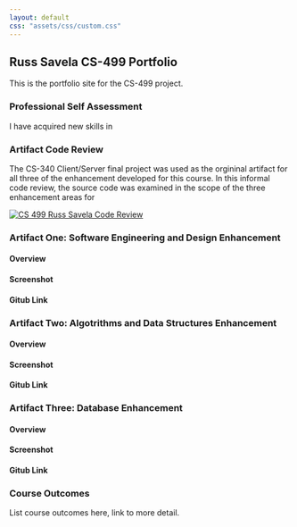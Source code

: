 ```yaml
---
layout: default
css: "assets/css/custom.css"
---
```


## Russ Savela CS-499 Portfolio

This is the portfolio site for the CS-499 project.

### Professional Self Assessment

I have acquired new skills in 

### Artifact Code Review

The CS-340 Client/Server final project was used as the orgininal artifact for all three of the enhancement developed for this course.  In this informal code review, the source code was examined in the scope of the three enhancement areas for



[![CS 499 Russ Savela Code Review](https://img.youtube.com/vi/NZknNQFUsXk/0.jpg)](https://www.youtube.com/watch?v=NZknNQFUsXk)


### Artifact One: Software Engineering and Design Enhancement

#### Overview

#### Screenshot

#### Gitub Link

### Artifact Two: Algotrithms and Data Structures Enhancement

#### Overview

#### Screenshot

#### Gitub Link

### Artifact Three: Database Enhancement

#### Overview

#### Screenshot

#### Gitub Link

### Course Outcomes

List course outcomes here, link to more detail.
